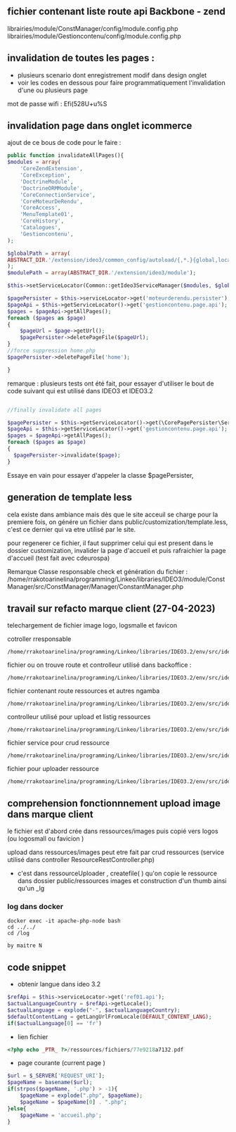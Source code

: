 
## fichier contenant liste route api Backbone  - zend

librairies/module/ConstManager/config/module.config.php
librairies/module/Gestioncontenu/config/module.config.php

## invalidation de toutes les pages : 

* plusieurs scenario dont enregistrement modif dans design onglet
* voir les  codes en dessous pour faire programmatiquement l'invalidation d'une ou plusieurs page

mot de passe wifi  : Efi(528U+u%S

## invalidation page dans onglet icommerce 

ajout de ce bous de code pour le faire  : 

```php
public function invalidateAllPages(){
$modules = array(
	'CoreZendExtension',
	'CoreException',
	'DoctrineModule',
	'DoctrineORMModule',
	'CoreConnectionService',
	'CoreMoteurDeRendu',
	'CoreAccess',
	'MenuTemplate01',
	'CoreHistory',
	'Catalogues',
	'Gestioncontenu',
);

$globalPath = array(
ABSTRACT_DIR.'/extension/ideo3/common_config/autoload/{,*.}{global,local}.php',
);
$modulePath = array(ABSTRACT_DIR.'/extension/ideo3/module');

$this->setServiceLocator(Common::getIdeo3ServiceManager($modules, $globalPath, $modulePath));

$pagePersister = $this->serviceLocator->get('moteurderendu.persister');
$pageApi = $this->getServiceLocator()->get('gestioncontenu.page.api');
$pages = $pageApi->getAllPages();
foreach ($pages as $page)
{
	$pageUrl = $page->getUrl();
	$pagePersister->deletePageFile($pageUrl);
}
//force suppression home.php
$pagePersister->deletePageFile('home');

}

```

<span class="remarque">remarque : </span> plusieurs tests ont été fait, pour essayer d'utiliser le bout de code suivant qui est utilisé dans IDEO3 et IDEO3.2

```php

//finally invalidate all pages

$pagePersister = $this->getServiceLocator()->get(\CorePagePersister\Services::PAGE_PERSISTER);
$pageApi = $this->getServiceLocator()->get('gestioncontenu.page.api');
$pages = $pageApi->getAllPages();
foreach ($pages as $page)
{
  $pagePersister->invalidate($page);
}

```
Essaye en vain pour essayer d'appeler la classe $pagePersister, 

## generation de template less

cela existe dans ambiance mais dès que le site acceuil se charge pour la premiere fois, on génére un fichier dans public/customization/template.less, c'est ce dernier qui va etre utilisé par le site.

pour regenerer ce fichier, il faut supprimer celui qui est present dans le dossier customization, invalider la page d'accueil et puis rafraichier la page d'accueil (test fait avec cdeurospa)

<span class="remarque">Remarque</span> Classe responsable check et génération du fichier : 
/home/rrakotoarinelina/programming/Linkeo/libraries/IDEO3/module/ConstManager/src/ConstManager/Manager/ConstantManager.php


## travail sur refacto marque client (27-04-2023)
telechargement de fichier image logo, logsmalle et favicon

cotroller rresponsable 

```
/home/rrakotoarinelina/programming/Linkeo/libraries/IDEO3.2/env/src/ideo3/dev/#librairies/vendor/CoreConfigurationService/src/CoreConfigurationService/Controller/IndexController.php
```


fichier ou on trouve route et controlleur utilisé dans backoffice : 
```path
/home/rrakotoarinelina/programming/Linkeo/libraries/IDEO3.2/env/src/ideo3/dev/#librairies/vendor/CoreConfigurationService/config/module.config.php
```

fichier contenant route ressources et autres ngamba 

```path 
/home/rrakotoarinelina/programming/Linkeo/libraries/IDEO3.2/env/src/ideo3/dev/#librairies/module/Gestioncontenu/config/module.config.php
```

controlleur utilisé pour upload et listig ressources 

```path
/home/rrakotoarinelina/programming/Linkeo/libraries/IDEO3.2/env/src/ideo3/dev/#librairies/vendor/CoreRessourceManager/src/CoreRessourceManager/Controller/ResourceRestController.php
```

fichier  service  pour crud ressource

```path
/home/rrakotoarinelina/programming/Linkeo/libraries/IDEO3.2/env/src/ideo3/dev/#librairies/vendor/CoreRessourceManager/src/CoreRessourceManager/Service/ResourceCrud.php
```

fichier pour uploader ressource 

```path
/home/rrakotoarinelina/programming/Linkeo/libraries/IDEO3.2/env/src/ideo3/dev/#librairies/vendor/CoreRessourceManager/src/CoreRessourceManager/Service/ResourceUploader.php
```


## comprehension fonctionnnement upload image dans marque client 
le fichier est d'abord crée dans ressources/images puis copié vers logos (ou logosmall ou favicion )

upload dans ressources/images peut etre fait par crud ressources (service utilisé dans controller ResourceRestController.php)

- c'est dans ressourceUploader , createfile( ) qu'on copie le ressource dans dossier public/ressources images et construction d'un thumb ainsi qu'un _lg

### log dans docker 
```shell
docker exec -it apache-php-node bash  
cd ../../  
cd /log

by maitre N
```

## code snippet 

- obtenir langue dans ideo 3.2

```php
$refApi = $this->serviceLocator->get('ref01.api');
$actualLanguageCountry = $refApi->getLocale();
$actualLanguage = explode("-", $actualLanguageCountry);
$defaultContentLang = getLangUrlFromLocale(DEFAULT_CONTENT_LANG);
if($actualLanguage[0] == 'fr')
```

- lien fichier 
```php
<?php echo _PTR_ ?>/ressources/fichiers/77e9218a7132.pdf
```

- page courante (current page )

```php
$url = $_SERVER['REQUEST_URI'];
$pageName = basename($url);
if(strpos($pageName, '.php') > -1){
    $pageName = explode(".php", $pageName);
    $pageName = $pageName[0] . ".php";
}else{
    $pageName = 'accueil.php';
}
```